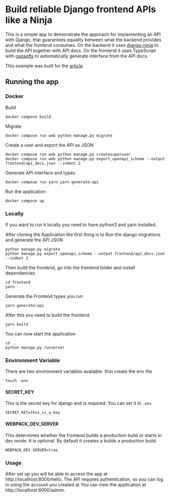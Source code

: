 # Build reliable Django frontend APIs like a Ninja

This is a simple app to demonstrate the approach for implementing an API with Django, that
guarantees equality between what the backend provides and what the frontend consumes.
On the backend it uses [django-ninja](https://django-ninja.dev/) to build the API
together with API docs.
On the frontend it uses TypeScript with [oazapfts](https://github.com/oazapfts/oazapfts)
to automatically generate interface from the API docs.

This example was built for the [article](https://www.djangsters.de/en/blog/build-reliable-django-frontend-apis-like-a-ninja/).

## Running the app
### Docker
Build
```shell
docker compose build
```
Migrate
```shell
docker compose run web python manage.py migrate
```
Create a user and export the API as JSON
```shell
docker compose run web python manage.py createsuperuser
docker compose run web python manage.py export_openapi_schema --output frontend/api_docs.json --indent 2
```

Generate API interface and types
```shell
docker compose run yarn yarn generate:api
```
Run the application
```shell
docker compose up
```

### Locally
If you want to run it locally you need to have python3 and yarn installed.

After cloning the Application the first thing is to Run the django migrations and generate the API JSON

```shell
python manage.py migrate
python manage.py export_openapi_schema --output frontend/api_docs.json --indent 2
```
Then build the frontend, go into the frontend folder and install dependancies
```shell
cd frontend
yarn
```
Generate the Frontend types you run
```shell
yarn generate:api
```
After this you need to build the frontend.
```shell
yarn build
```

You can now start the application
```shell
cd ..
python manage.py runserver
```

### Environment Variable
There are two environment variables available.
first create the env file
```shell
touch .env
```
#### SECRET_KEY
This is the secret key for django and is required. You can set it in `.env`
```
SECRET_KEY=this_is_a_key
```
#### WEBPACK_DEV_SERVER
This determines whether the frontend builds a production build or starts in dev mode.
It is optional. By default it creates a builds a production build.
```
WEBPACK_DEV_SERVER=true
```

### Usage
After set up you will be able to access the app at  http://localhost:8000/hello.
The API requires authentication, so you can log in using the account you created at You can view the application at http://localhost:8000/admin.
